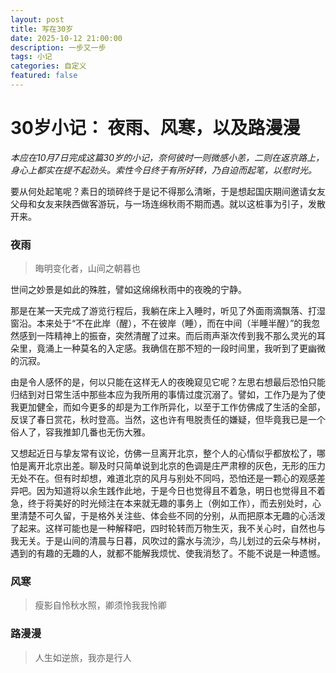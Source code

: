 ```yaml
---
layout: post
title: 写在30岁
date: 2025-10-12 21:00:00
description: 一步又一步
tags: 小记
categories: 自定义
featured: false
---
```


# 30岁小记： 夜雨、风寒，以及路漫漫

*本应在10月7日完成这篇30岁的小记，奈何彼时一则微感小恙，二则在返京路上，身心上都实在提不起劲头。索性今日终于有所好转，乃自迫而起笔，以慰时光。*


要从何处起笔呢？素日的琐碎终于是记不得那么清晰，于是想起国庆期间邀请女友父母和女友来陕西做客游玩，与一场连绵秋雨不期而遇。就以这桩事为引子，发散开来。
### 夜雨
> 晦明变化者，山间之朝暮也

世间之妙景是如此的殊胜，譬如这绵绵秋雨中的夜晚的宁静。

那是在某一天完成了游览行程后，我躺在床上入睡时，听见了外面雨滴飘落、打湿窗沿。本来处于“不在此岸（醒），不在彼岸（睡），而在中间（半睡半醒）”的我忽然感到一阵精神上的振奋，突然清醒了过来。而后雨声渐次传到我不那么灵光的耳朵里，竟涌上一种莫名的入定感。我确信在那不短的一段时间里，我听到了更幽微的沉寂。

由是令人感怀的是，何以只能在这样无人的夜晚窥见它呢？左思右想最后恐怕只能归结到对日常生活中那些本应为我所用的事情过度沉溺了。譬如，工作乃是为了使我更加健全，而如今更多的却是为工作所异化，以至于工作仿佛成了生活的全部，反误了春日赏花，秋时登高。当然，这也许有甩脱责任的嫌疑，但毕竟我已是一个俗人了，容我推卸几番也无伤大雅。

又想起近日与挚友常有议论，仿佛一旦离开北京，整个人的心情似乎都放松了，哪怕是离开北京出差。聊及时只简单说到北京的色调是庄严肃穆的灰色，无形的压力无处不在。但有时却想，难道北京的风月与别处不同吗，恐怕还是一颗心的观感差异吧。因为知道将以余生践作此地，于是今日也觉得且不着急，明日也觉得且不着急，终于将美好的时光倾注在本来就无趣的事务上（例如工作），而去别处时，心里清楚不可久留，于是格外关注些、体会些不同的分别，从而把原本无趣的心活泼了起来。这样可能也是一种解释吧，四时轮转而万物生灭，我不关心时，自然也与我无关。于是山间的清晨与日暮，风吹过的露水与流沙，鸟儿划过的云朵与林树，遇到的有趣的无趣的人，就都不能解我烦忧、使我消愁了。不能不说是一种遗憾。

### 风寒
> 瘦影自怜秋水照，卿须怜我我怜卿







### 路漫漫
> 人生如逆旅，我亦是行人